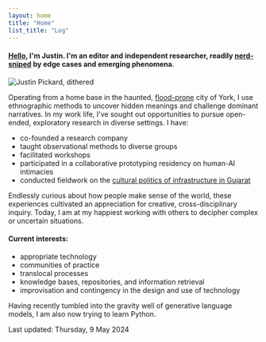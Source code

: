 ```yaml
---  
layout: home
title: "Home"
list_title: "Log"
---  
```


#### [Hello](hello.md), I'm Justin. I'm an editor and independent researcher, readily <a href="https://en.wiktionary.org/wiki/nerd-snipe">nerd-sniped</a> by edge cases and emerging phenomena.

![Justin Pickard, dithered](http://files.justinpickard.net/images/pages/pickard-dithered.png)

Operating from a home base in the haunted, <a href="https://www.theguardian.com/commentisfree/2021/jan/25/bringing-my-family-back-to-the-uk-was-a-bad-decision-but-home-has-its-comforts">flood-prone</a> city of York, I use ethnographic methods to uncover hidden meanings and challenge dominant narratives. In my work life, I've sought out opportunities to pursue open-ended, exploratory research in diverse settings. I have:

- co-founded a research company
- taught observational methods to diverse groups
- facilitated workshops
- participated in a collaborative prototyping residency on human-AI intimacies
- conducted fieldwork on the [cultural politics of infrastructure in Gujarat](phd.md)

Endlessly curious about how people make sense of the world, these experiences cultivated an appreciation for creative, cross-disciplinary inquiry. Today, I am at my happiest working with others to decipher complex or uncertain situations.

#### Current interests:

- appropriate technology
- communities of practice
- translocal processes
- knowledge bases, repositories, and information retrieval
- improvisation and contingency in the design and use of technology

Having recently tumbled into the gravity well of generative language models, I am also now trying to learn Python.

Last updated: Thursday, 9 May 2024